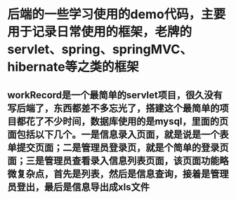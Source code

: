 # 后端的一些学习使用的demo代码，主要用于记录日常使用的框架，老牌的servlet、spring、springMVC、hibernate等之类的框架

## workRecord是一个最简单的servlet项目，很久没有写后端了，东西都差不多忘光了，搭建这个最简单的项目都花了不少时间，数据库使用的是mysql，里面的页面包括以下几个。一是信息录入页面，就是说是一个表单提交页面；二是管理员登录页，就是个简单的登录页面；三是管理员查看录入信息列表页面，该页面功能略微复杂点，首先是列表，然后是信息查询，接着是管理员登出，最后是信息导出成xls文件
